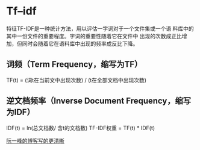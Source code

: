 # Tf–idf 

特征TF-IDF是一种统计方法，用以评估一字词对于一个文件集或一个语
料库中的其中一份文件的重要程度。字词的重要性随着它在文件中
出现的次数成正比增加，但同时会随着它在语料库中出现的频率成反比下降。

## 词频（Term Frequency，缩写为TF）

TF(t) = (词t在当前文中出现次数) / (t在全部文档中出现次数)

## 逆文档频率（Inverse Document Frequency，缩写为IDF）
IDF(t) = ln(总文档数/ 含t的文档数)
TF-IDF权重 = TF(t) * IDF(t)

[阮一峰的博客写的更清晰](http://www.ruanyifeng.com/blog/2013/03/tf-idf.html)
